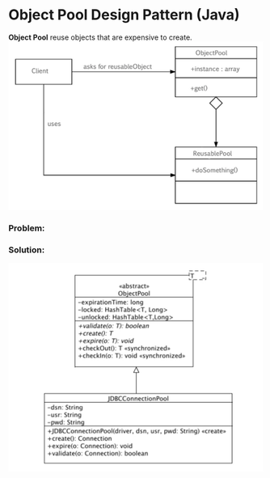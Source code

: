 # Object Pool Design Pattern (Java)
**Object Pool** reuse objects that are expensive to create.
![](https://github.com/shamy1st/design-pattern-object-pool/blob/main/uml.png)
### Problem:

### Solution:
![](https://github.com/shamy1st/design-pattern-object-pool/blob/main/uml-solution.png)
